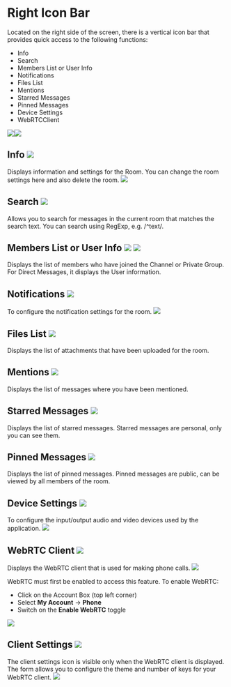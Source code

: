 # Right Icon Bar

Located on the right side of the screen, there is a vertical icon bar that provides quick
access to the following functions:

*   Info
*   Search
*   Members List or User Info
*   Notifications
*   Files List
*   Mentions
*   Starred Messages
*   Pinned Messages
*   Device Settings
*   WebRTCClient

![](/images/ucc-right-menu.png)![](/images/ucc-right-menu2.png)

## Info ![](/images/ucc-info-icon.png)

Displays information and settings for the Room. You can change the room settings here and also delete the room.
![](/images/ucc-room-info.png)

## Search ![](/images/ucc-search-icon.png)

Allows you to search for messages in the current room that matches the search text. You can search using RegExp, e.g. /^text/.

## Members List or User Info ![](/images/ucc-members-icon.png) ![](/images/ucc-user-icon.png)

Displays the list of members who have joined the Channel or Private Group. For Direct Messages, it displays the User information.

## Notifications ![](/images/ucc-notifications-icon.png)

To configure the notification settings for the room.
![](/images/ucc-notifications.png)

## Files List ![](/images/ucc-attachments-icon.png)

Displays the list of attachments that have been uploaded for the room.

## Mentions ![](/images/ucc-mentions-icon.png)

Displays the list of messages where you have been mentioned.

## Starred Messages ![](/images/ucc-star-icon_0.png)

Displays the list of starred messages. Starred messages are personal, only you can see them.

## Pinned Messages ![](/images/ucc-pin-icon_0.png)

Displays the list of pinned messages. Pinned messages are public, can be viewed by all members of the room.

## Device Settings ![](/images/ucc-device-settings-icon.png)

To configure the input/output audio and video devices used by the application.
![](/images/ucc-device-settings.png)

## WebRTC Client ![](/images/ucc-webrtcclient-icon.png)

Displays the WebRTC client that is used for making phone calls.
![](/images/ucc-webrtcclient.png)

WebRTC must first be enabled to access this feature. To enable WebRTC:

*   Click on the Account Box (top left corner)
*   Select **My Account** -> **Phone**
*   Switch on the **Enable WebRTC** toggle

![](/images/UCC-client-6.png)

## Client Settings ![](/images/ucc-clientsettings-icon.png)

The client settings icon is visible only when the WebRTC client is displayed. The form allows you to configure the theme and number of keys for your WebRTC client.
![](/images/ucc-clientsettings.png)